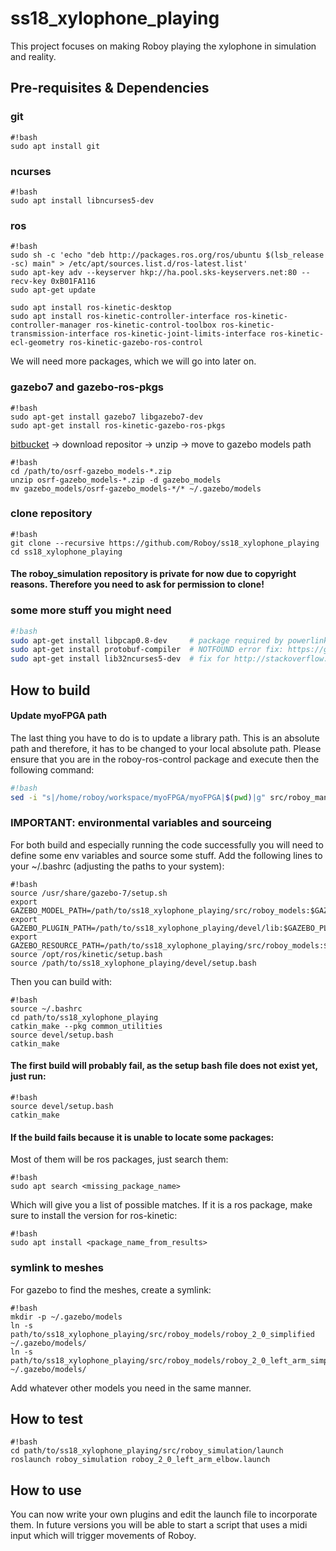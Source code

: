 # ss18_xylophone_playing
This project focuses on making Roboy playing the xylophone in simulation and reality.

## Pre-requisites & Dependencies

### git 
```
#!bash
sudo apt install git
```

### ncurses
```
#!bash
sudo apt install libncurses5-dev
```

### ros
```
#!bash
sudo sh -c 'echo "deb http://packages.ros.org/ros/ubuntu $(lsb_release -sc) main" > /etc/apt/sources.list.d/ros-latest.list'
sudo apt-key adv --keyserver hkp://ha.pool.sks-keyservers.net:80 --recv-key 0xB01FA116
sudo apt-get update

sudo apt install ros-kinetic-desktop
sudo apt install ros-kinetic-controller-interface ros-kinetic-controller-manager ros-kinetic-control-toolbox ros-kinetic-transmission-interface ros-kinetic-joint-limits-interface ros-kinetic-ecl-geometry ros-kinetic-gazebo-ros-control
```
We will need more packages, which we will go into later on.

### gazebo7 and gazebo-ros-pkgs
```
#!bash
sudo apt-get install gazebo7 libgazebo7-dev
sudo apt-get install ros-kinetic-gazebo-ros-pkgs
```

[bitbucket](https://bitbucket.org/osrf/gazebo_models/downloads) -> download repositor -> unzip -> move to gazebo models path
```
#!bash
cd /path/to/osrf-gazebo_models-*.zip
unzip osrf-gazebo_models-*.zip -d gazebo_models
mv gazebo_models/osrf-gazebo_models-*/* ~/.gazebo/models
```

### clone repository
```
#!bash
git clone --recursive https://github.com/Roboy/ss18_xylophone_playing
cd ss18_xylophone_playing
```
#### The roboy_simulation repository is private for now due to copyright reasons. Therefore you need to ask for permission to clone!

### some more stuff you might need

```bash
#!bash
sudo apt-get install libpcap0.8-dev     # package required by powerlink
sudo apt-get install protobuf-compiler  # NOTFOUND error fix: https://github.com/ethz-asl/rotors_simulator/issues/354
sudo apt-get install lib32ncurses5-dev  # fix for http://stackoverflow.com/questions/14416487/gcc-usr-bin-ld-error-cannot-find-lncurses
```

## How to build

#### Update myoFPGA path

The last thing you have to do is to update a library path. This is an absolute path and therefore, it has to be changed to your local absolute path. 
Please ensure that you are in the roboy-ros-control package and execute then the following command: 

```bash
#!bash
sed -i "s|/home/roboy/workspace/myoFPGA/myoFPGA|$(pwd)|g" src/roboy_managing_node/include/roboy_managing_node/myoMaster.hpp
```

### IMPORTANT: environmental variables and sourceing
For both build and especially running the code successfully you will need to define some env variables and source some stuff. Add the following lines to your ~/.bashrc (adjusting the paths to your system):
```
#!bash
source /usr/share/gazebo-7/setup.sh
export GAZEBO_MODEL_PATH=/path/to/ss18_xylophone_playing/src/roboy_models:$GAZEBO_MODEL_PATH
export GAZEBO_PLUGIN_PATH=/path/to/ss18_xylophone_playing/devel/lib:$GAZEBO_PLUGIN_PATH
export GAZEBO_RESOURCE_PATH=/path/to/ss18_xylophone_playing/src/roboy_models:$GAZEBO_RESOURCE_PATH
source /opt/ros/kinetic/setup.bash
source /path/to/ss18_xylophone_playing/devel/setup.bash
```
Then you can build with:
```
#!bash
source ~/.bashrc
cd path/to/ss18_xylophone_playing
catkin_make --pkg common_utilities
source devel/setup.bash
catkin_make
```
#### The first build will probably fail, as the setup bash file does not exist yet, just run:
```
#!bash
source devel/setup.bash
catkin_make
```
#### If the build fails because it is unable to locate some packages:
Most of them will be ros packages, just search them:

```
#!bash
sudo apt search <missing_package_name>
```
Which will give you a list of possible matches. If it is a ros package, make sure to install the version for ros-kinetic:
```
#!bash
sudo apt install <package_name_from_results>
```

### symlink to meshes
For gazebo to find the meshes, create a symlink:
```
#!bash
mkdir -p ~/.gazebo/models
ln -s path/to/ss18_xylophone_playing/src/roboy_models/roboy_2_0_simplified ~/.gazebo/models/
ln -s path/to/ss18_xylophone_playing/src/roboy_models/roboy_2_0_left_arm_simplified ~/.gazebo/models/
```
Add whatever other models you need in the same manner.

## How to test
```
#!bash
cd path/to/ss18_xylophone_playing/src/roboy_simulation/launch
roslaunch roboy_simulation roboy_2_0_left_arm_elbow.launch
```

## How to use
You can now write your own plugins and edit the launch file to incorporate them.
In future versions you will be able to start a script that uses a midi input which will trigger movements of Roboy. 
